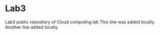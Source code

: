 # Lab3
Lab3 public repository of Cloud computing lab
This line was added locally.
Another line added locally.
